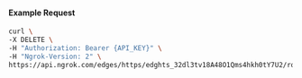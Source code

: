 <!-- Code generated for API Clients. DO NOT EDIT. -->

#### Example Request

```bash
curl \
-X DELETE \
-H "Authorization: Bearer {API_KEY}" \
-H "Ngrok-Version: 2" \
https://api.ngrok.com/edges/https/edghts_32dl3tv18A48O1Qms4hkh0tY7U2/routes/edghtsrt_32dl3mmTH1qGy19rp2KfBFdxI5g/traffic_policy
```
